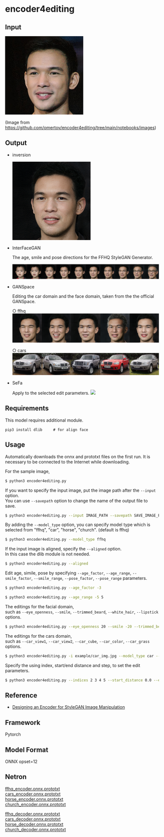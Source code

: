 # encoder4editing

## Input

<img src="demo.jpg" width="256">  

(Image from https://github.com/omertov/encoder4editing/tree/main/notebooks/images)

## Output

- inversion

  <img src="output.png" width="256">  

- InterFaceGAN

  The age, smile and pose directions for the FFHQ StyleGAN Generator.

  <img src="example/age_edit.png">  

- GANSpace

  Editing the car domain and the face domain, taken from the the official GANSpace.
  
  ○ ffhq
  <img src="example/ffhq_edit.png">
  
  ○ cars
  <img src="example/car_edit.png">  

- SeFa

  Apply to the selected edit parameters.
  <img src="example/ffhq_sefa.png">

## Requirements
This model requires additional module.

```
pip3 install dlib     # for align face
```

## Usage
Automatically downloads the onnx and prototxt files on the first run.
It is necessary to be connected to the Internet while downloading.

For the sample image,
```bash
$ python3 encoder4editing.py
```

If you want to specify the input image, put the image path after the `--input` option.  
You can use `--savepath` option to change the name of the output file to save.
```bash
$ python3 encoder4editing.py --input IMAGE_PATH --savepath SAVE_IMAGE_PATH
```

By adding the `--model_type` option, you can specify model type which is selected from "ffhq", "car", "horse", "church". (default is ffhq)
```bash
$ python3 encoder4editing.py --model_type ffhq
```

If the input image is aligned, specify the `--aligned` option.  
In this case the dlib module is not needed.
```bash
$ python3 encoder4editing.py --aligned
```

Edit age, simile, pose by specifying 
`--age_factor`, `--age_range`, `--smile_factor`, `--smile_range`, `--pose_factor`, `--pose_range` parameters.

```bash
$ python3 encoder4editing.py --age_factor -3
```

```bash
$ python3 encoder4editing.py --age_range -5 5
```

The editings for the facial domain,  
such as `--eye_openness`, `--smile`, `--trimmed_beard`, `--white_hair`, `--lipstick` options.
```bash
$ python3 encoder4editing.py --eye_openness 20 --smile -20 --trimmed_beard 20 --white_hair -24 --lipstick 20
```

The editings for the cars domain,  
such as `--car_view1`, `--car_view2`, `--car_cube`, `--car_color`, `--car_grass` options.
```bash
$ python3 encoder4editing.py -i example/car_img.jpg --model_type car --car_view1 2 --car_view2 -2 --car_cube 25 --car_color -8 --car_grass -18
```

Specify the using index, start/end distance and step, to set the edit parameters.
```bash
$ python3 encoder4editing.py --indices 2 3 4 5 --start_distance 0.0 --end_distance 15.0 --step 3
```

## Reference

- [Designing an Encoder for StyleGAN Image Manipulation](https://github.com/omertov/encoder4editing)

## Framework

Pytorch

## Model Format

ONNX opset=12

## Netron

[ffhq_encoder.onnx.prototxt](https://netron.app/?url=https://storage.googleapis.com/ailia-models/encoder4editing/ffhq_encoder.onnx.prototxt)  
[cars_encoder.onnx.prototxt](https://netron.app/?url=https://storage.googleapis.com/ailia-models/encoder4editing/carsencoder.onnx.prototxt)  
[horse_encoder.onnx.prototxt](https://netron.app/?url=https://storage.googleapis.com/ailia-models/encoder4editing/horse_encoder.onnx.prototxt)  
[church_encoder.onnx.prototxt](https://netron.app/?url=https://storage.googleapis.com/ailia-models/encoder4editing/church_encoder.onnx.prototxt)

[ffhq_decoder.onnx.prototxt](https://netron.app/?url=https://storage.googleapis.com/ailia-models/encoder4editing/ffhq_encoder.onnx.prototxt)  
[cars_decoder.onnx.prototxt](https://netron.app/?url=https://storage.googleapis.com/ailia-models/encoder4editing/cars_decoder.onnx.prototxt)  
[horse_decoder.onnx.prototxt](https://netron.app/?url=https://storage.googleapis.com/ailia-models/encoder4editing/horse_decoder.onnx.prototxt)  
[church_decoder.onnx.prototxt](https://netron.app/?url=https://storage.googleapis.com/ailia-models/encoder4editing/church_decoder.onnx.prototxt)

